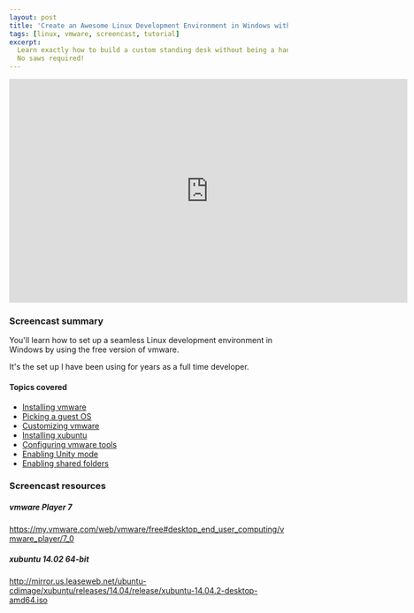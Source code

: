 ```yaml
---
layout: post
title: 'Create an Awesome Linux Development Environment in Windows with vmware'
tags: [linux, vmware, screencast, tutorial]
excerpt:
  Learn exactly how to build a custom standing desk without being a handyman.
  No saws required!
---
```


<div class="video-container">
  <iframe width="720" height="405" src="https://www.youtube.com/embed/ropU_aT-D6o?rel=0&iv_load_policy=3" frameborder="0" allowfullscreen></iframe>
</div>

### Screencast summary

You'll learn how to set up a seamless Linux development environment in Windows
by using the free version of vmware.

It's the set up I have been using for years as a full time developer.

#### Topics covered

- <a target="_blank" href="https://youtu.be/ropU_aT-D6o?t=117">Installing vmware</a>
- <a target="_blank" href="https://youtu.be/ropU_aT-D6o?t=181">Picking a guest OS</a>
- <a target="_blank" href="https://youtu.be/ropU_aT-D6o?t=281">Customizing vmware</a>
- <a target="_blank" href="https://youtu.be/ropU_aT-D6o?t=496">Installing xubuntu</a>
- <a target="_blank" href="https://youtu.be/ropU_aT-D6o?t=710">Configuring vmware tools</a>
- <a target="_blank" href="https://youtu.be/ropU_aT-D6o?t=866">Enabling Unity mode</a>
- <a target="_blank" href="https://youtu.be/ropU_aT-D6o?t=1030">Enabling shared folders</a>

### Screencast resources

##### vmware Player 7
<a target="_blank" href="https://my.vmware.com/web/vmware/free#desktop_end_user_computing/vmware_player/7_0">https://my.vmware.com/web/vmware/free#desktop_end_user_computing/vmware_player/7_0</a>

##### xubuntu 14.02 64-bit
<a target="_blank" href="http://mirror.us.leaseweb.net/ubuntu-cdimage/xubuntu/releases/14.04/release/xubuntu-14.04.2-desktop-amd64.iso">http://mirror.us.leaseweb.net/ubuntu-cdimage/xubuntu/releases/14.04/release/xubuntu-14.04.2-desktop-amd64.iso</a>
